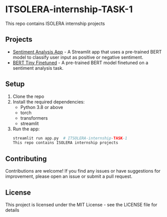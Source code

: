 # ITSOLERA-internship-TASK-1

This repo contains ISOLERA internship projects

## Projects

- [Sentiment Analysis App](app.py) - A Streamlit app that uses a pre-trained BERT model to classify user input as positive or negative sentiment.
- [BERT Tiny Finetuned](bert_tiny_finetuned-1) - A pre-trained BERT model finetuned on a sentiment analysis task.

## Setup

1. Clone the repo
2. Install the required dependencies:
   - Python 3.8 or above
   - torch
   - transformers
   - streamlit
3. Run the app:
   ```bash
   streamlit run app.py  # ITSOLERA-internship-TASK-1
   This repo contains ISOLERA internship projects
   ```

## Contributing

Contributions are welcome! If you find any issues or have suggestions for improvement, please open an issue or submit a pull request.

## License

This project is licensed under the MIT License - see the LICENSE file for details
